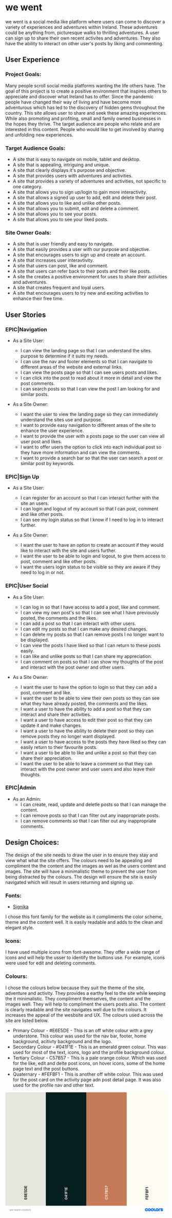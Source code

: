 # we went

<p> we went is a social media like platform where users can come to discover a variety of experiences and adventures within Ireland. These adventures could be anything from, picturesque walks to thrilling adventures. A user can sign up to share their own recent activites and adventures. They also have the ability to interact on other user's posts by liking and commenting. 
</p>

## User Experience

### Project Goals:
<p> Many people scroll social media platforms wanting the life others have. The goal of this project is to create a positive environment that inspires others to appreciate and discover what Ireland has to offer. Since the pandemic people have changed their way of living and have become more adventurous which has led to the discovery of hidden gems throughout the country. This site allows user to share and seek these amazing experiences. While also promoting and profiting, small and family owned businesses in the hopes they thrive. The target audience are people who relate and are interested in this content. People who would like to get involved by sharing and unfolding new experiences. 
</p>

### Target Audience Goals:
* A site that is easy to navigate on mobile, tablet and desktop.
* A site that is appealing, intriguing and unique.
* A site that clearly displays it's purpose and objective.
* A site that provides users with adventures and activities.
* A site that provides a variety of adventures and activities, not specific to one category.
* A site that allows you to sign up/login to gain more interactivity. 
* A site that allows a signed up user to add, edit and delete their post.
* A site that allows you to like and unlike other posts.
* A site that allows you to submit, edit and delete a comment.
* A site that allows you to see your posts.
* A site that allows you to see your liked posts.

### Site Owner Goals:
* A site that is user friendly and easy to navigate.
* A site that easily provides a user with our purpose and objective.
* A site that encourages users to sign up and create an account.
* A site that increases user interavtivity.
* A site that users can post, like and comment.
* A site that users can refer back to their posts and their like posts.
* A site the creates a positive environment for uses to share their activities and adventures.
* A site that creates frequent and loyal users.
* A site that encourages users to try new and exciting activities to enhance their free time.


## User Stories

### EPIC|Navigation

* As a Site User:
    * I can view the landing page so that I can understand the sites purpose to determine if it suits my needs.
    * I can use the nav and footer elements so that I can navigate to different areas of the website and external links.
    * I can view the posts page so that I can see users posts and likes.
    * I can click into the post to read about it more in detail and view the post comments.
    * I can search posts so that I can view the post I am looking for and similar posts.
    

* As a Site Owner:
    * I want the user to view the landing page so they can immediately understand the sites use and purpose.
    * I want to provide easy navigation to different areas of the site to enhance the user experience.
    * I want to provide the user with a posts page so the user can view all user post and likes.
    * I want to offer users the option to click into each individual post so they have more information and can view the comments.
    * I want to provide a search bar so that the user can search a post or similar post by keywords.

### EPIC|Sign Up

* As a Site User:
    * I can register for an account so that I can interact further with the site an users.
    * I can login and logout of my account so that I can post, comment and like other posts.
    * I can see my login status so that I know if I need to log in to interact further.

* As a Site Owner:
    * I want the user to have an option to create an account if they would like to interact with the site and users further.
    * I want the user to be able to login and logout, to give them access to post, comment and like other posts.
    * I want the users login status to be visible so they are aware if they need to log in or not.

### EPIC|User Social

* As a Site User:
    * I can log in so that I have access to add a post, like and comment.
    * I can view my own post's so that I can see what I have previously posted, the comments and the likes.
    * I can add a post so that I can interact with other users.
    * I can edit my posts so that I can make any desired changes.
    * I can delete my posts so that I can remove posts I no longer want to be displayed.
    * I can view the posts I have liked so that I can return to these posts easily.
    * I can like and unlike posts so that I can share my appreciation.
    * I can comment on posts so that I can show my thoughts of the post and interact with the post owner and other users.

* As a Site Owner:
    * I want the user to have the option to login so that they can add a post, comment and like.
    * I want the user to be able to view their own posts so they can see what they have already posted, the comments and the likes.
    * I want a user to have the ability to add a post so that they can interact and share their activities.
    * I want a user to have access to edit their post so that they can update it and make changes.
    * I want a user to have the ability to delete their post so they can remove posts they no longer want displayed.
    * I want a user to have access to the posts they have liked so they can easily return to their favourite posts.
    * I want a user to be able to like and unlike a post so that they can share their appreciation.
    * I want the user to be able to leave a comment so that they can interact with the post owner and user users and also leave their thoughts.

### EPIC|Admin

* As an Admin:
    * I can create, read, update and deletle posts so that I can manage the content.
    * I can remove posts so that I can filter out any inappropriate posts.
    * I can remove comments so that I can filter out any inappropriate comments.

## Design Choices:
<p> The design of the site needs to draw the user in to ensure they stay and view what what the site offers. The colours need to be appealing and compliment the the content and the images as wel as the users content and images. The site will have a minimalistic theme to prevent the user from being distracted by the colours. The design will ensure the site is easily navigated which will result in users returning and signing up. 
</p>

### Fonts:
* [Signika](https://fonts.google.com/specimen/Signika?query=Signika)
<p>I chose this font family for the webste as it compliments the color scheme, theme and the content well. It is easily readable and adds to the clean and elegant style.
</p>

### Icons:
<p> I have used multiple icons from font-awsome. They offer a wide range of icons and will help the usser to identify the buttons use. For example, icons were used for edit and deleting comments.
</p>

### Colours:
<p> I chose the colours below because they suit the theme of the site, adventure and activity. They provides a earthy feel to the site while keeping the it minimalistic. They compliment themselves, the content and the images well. They will help to compliment the users posts also. The content is clearly readable and the site navigates well due to the colours. It increases the appeal of the wesbsite and UX. The colours used across the site are listed below.
</p>

* Primary Colour - #E6E5DE - This is an off white colour with a grey understone. This colour was used for the nav bar, footer, home background, acitivty background and the logo.
* Secondary Colour - #041F1E - This is an emerald green colour. This was used for most of the text, icons, logo and the profile background colour.
* Tertiary Colour - C57B57 - This is a pale orange colour. Which was used for the like, edit and delte post icons, on hover icons, some of the home page text and the post buttons.
* Quaternary - #FEFBF1 - This is another off white colour. This was used for the post card on the activity page adn post detail page. It was also used for the profile nav and other text. 

![alt text](https://github.com/AshFitz/we-went/blob/main/static/images/we-went-coolors.png)
